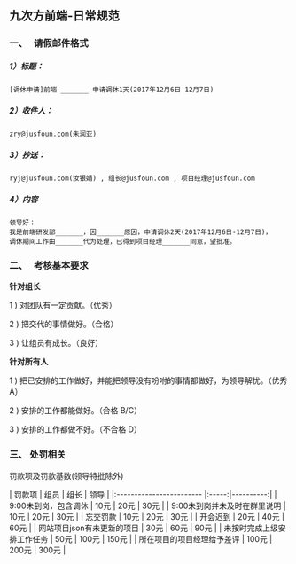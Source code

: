 ## 九次方前端-日常规范

### 一、   请假邮件格式

##### 1）**标题：**
    [调休申请]前端-_______-申请调休1天(2017年12月6日-12月7日)
##### 2）**收件人：**
    zry@jusfoun.com(朱润亚)
##### 3）**抄送：**
    ryj@jusfoun.com(汝银娟) , 组长@jusfoun.com , 项目经理@jusfoun.com
##### 4）**内容**
    领导好：
    我是前端研发部_______，因_______原因，申请调休2天(2017年12月6日-12月7日)，
    调休期间工作由_______代为处理，已得到项目经理_______同意，望批准。


### 二、   考核基本要求
**针对组长**

1 ) 对团队有一定贡献。（优秀）

2 ) 把交代的事情做好。（合格）

3 ) 让组员有成长。（良好）

**针对所有人**
 
1 ) 把已安排的工作做好，并能把领导没有吩咐的事情都做好，为领导解忧。（优秀 A）

2 ) 安排的工作都能做好。（合格 B/C）

3 ) 安排的工作都做不好。（不合格 D）

### 三、   处罚相关
罚款项及罚款基数(领导特批除外)

| 罚款项 | 组员 | 组长 | 领导 |
|:------------------------ |:-----:|----------:|
| 9:00未到岗，包含调休 | 10元 | 20元 | 30元 |
| 9:00未到岗并未及时在群里说明 | 10元 | 20元 | 30元 | 
| 忘交罚款 | 10元 | 20元 | 30元 |
| 开会迟到 | 20元 | 40元 | 60元 |
| 网站项目json有未更新的项目 | 30元 | 60元 | 90元 |
| 未按时完成上级安排工作任务 | 50元 | 100元 | 150元 |
| 所在项目的项目经理给予差评 | 100元 | 200元 | 300元 |



 

